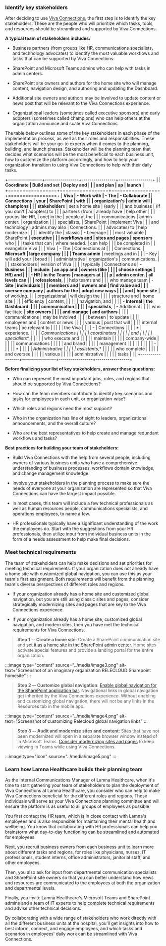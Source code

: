 ### Identify key stakeholders
After deciding to use [Viva
Connections](https://adoption.microsoft.com/viva/), the first step is to
identify the key stakeholders. These are the people who will prioritize
which tasks, tools, and resources should be streamlined and supported by
Viva Connections.

**A typical team of stakeholders includes:**

-   Business partners (from groups like HR, communications specialists,
    and technology advocates) to identify the most valuable workflows
    and tasks that can be supported by Viva Connections.

-   SharePoint and Microsoft Teams admins who can help with tasks in
    admin centers.

-   SharePoint site owners and authors for the home site who will manage
    content, navigation design, and authoring and updating the
    Dashboard.

-   Additional site owners and authors may be involved to update content
    or news post that will be relevant to the Viva Connections
    experience.

-   Organizational leaders (sometimes called executive sponsors) and
    early adopters (sometimes called champions) who can help others at
    the organization announce and scale Viva Connections.

The table below outlines some of the key stakeholders in each phase of
the implementation process, as well as their roles and responsibilities.
These stakeholders will be your go-to experts when it comes to the
planning, building, and launch phases. Stakeholder will be the planning
team that decides what scenarios will be the most beneficial to each
business unit, how to customize the platform accordingly, and how to
help your organization transition to using Viva Connections to help with
their daily tasks.

+-----------------+-----------------+-----------------+-----------------+
|                 | **Coordinate    | **Build and set | **Deploy and    |
|                 | and plan**      | up**            | launch**        |
+=================+=================+=================+=================+
| **Viva          | \- Work with    | \- The          | \- Collaborate  |
| Connections**   | **your          | **SharePoint    | with            |
|                 | organization's  | admin** will    | **champions**   |
|                 | stakeholder**s  | set a home site | (early          |
|                 | and business    | (if you don't   | adopters) to    |
|                 | partners (from  | already have    | help other      |
|                 | groups like HR, | one) in the     | people at the   |
|                 | communications  | admin center.   | organization    |
|                 | specialists,    | SharePoint      | implement Viva  |
|                 | and technology  | admins may also | Connections.    |
|                 | advocates) to   | help modernize  |                 |
|                 | identify the    | classic         | \- Leverage     |
|                 | most valuable   | SharePoint      | **executive     |
|                 | workflows and   | sites and pages | sponsors** who  |
|                 | tasks that can  | where needed.   | can help        |
|                 | be completed in |                 | evangelize Viva |
|                 | Viva            | \- The          | Connections at  |
|                 | Connections.    | **Microsoft     | large company   |
|                 |                 | Teams admin**   | meetings and in |
|                 | \- Key          | will add your   | broad           |
|                 | administrative  | organization's  | communications. |
|                 | stakeholders    | version of Viva |                 |
|                 | typically       | Connections as  | **- Business    |
|                 | include:        | an app and      | owners (like    |
|                 |                 | choose settings | HR) and         |
|                 | \- **HR         | in the Teams    | managers** at   |
|                 | p               | admin center.   | all levels can  |
|                 | rofessionals**, |                 | help teams and  |
|                 | who manage team | \- **Site       | individuals     |
|                 | members and     | owners and      | find value and  |
|                 | oversee company | authors for the | adopt new ways  |
|                 | and             | home site**     | of working.     |
|                 | organizational  | will design the |                 |
|                 | structure and   | home site       |                 |
|                 | efficiency      | content,        |                 |
|                 |                 | navigation, and |                 |
|                 | \- **Internal   | the Dashboard.  |                 |
|                 | communication   |                 |                 |
|                 | specialists**,  | \- Additional   |                 |
|                 | who facilitate  | **site owners   |                 |
|                 | and manage      | and authors**   |                 |
|                 | communications  | may be involved |                 |
|                 | between         | to update       |                 |
|                 | employees and   | content or news |                 |
|                 | various         | post that will  |                 |
|                 | internal teams  | be relevant to  |                 |
|                 |                 | the Viva        |                 |
|                 | \-              | Connections     |                 |
|                 | *               | experience.     |                 |
|                 | *Communications |                 |                 |
|                 | coordinators    |                 |                 |
|                 | and             |                 |                 |
|                 | specialists**,  |                 |                 |
|                 | who execute and |                 |                 |
|                 | maintain        |                 |                 |
|                 | company-wide    |                 |                 |
|                 | communications  |                 |                 |
|                 | and brand       |                 |                 |
|                 | management      |                 |                 |
|                 |                 |                 |                 |
|                 | \-              |                 |                 |
|                 | *               |                 |                 |
|                 | *Administrative |                 |                 |
|                 | assistants,**   |                 |                 |
|                 | who complete    |                 |                 |
|                 | and oversee     |                 |                 |
|                 | various         |                 |                 |
|                 | administrative  |                 |                 |
|                 | tasks           |                 |                 |
+-----------------+-----------------+-----------------+-----------------+

**Before finalizing your list of key stakeholders, answer these
questions:**

-   Who can represent the most important jobs, roles, and regions that
    should be supported by Viva Connections?

-   How can the team members contribute to identify key scenarios and
    tasks for employees in each unit, or organization-wise?

-   Which roles and regions need the most support?

-   Who in the organization has line of sight to leaders, organizational
    announcements, and the overall culture?

-   Who are the best representatives to help create and manage redundant
    workflows and tasks?

**Best practices for building your team of stakeholders:**

-   Build Viva Connections with the help from several people, including
    owners of various business units who have a comprehensive
    understanding of business processes, workflows domain knowledge, and
    change management knowledge.

-   Involve your stakeholders in the planning process to make sure the
    needs of everyone at your organization are represented so that Viva
    Connections can have the largest impact possible.

-   In most cases, this team will include a few technical professionals
    as well as human resources people, communications specialists, and
    operations employees, to name a few.

-   HR professionals typically have a significant understanding of the
    work the employees do. Start with the suggestions from your HR
    professionals, then utilize input from individual business units in
    the form of a needs assessment to help make final decisions.

### Meet technical requirements

The team of stakeholders can help make decisions and set priorities for
meeting technical requirements. If your organization does not already
have a home site with customized global navigation, you can use this as
your team's first assignment. Both requirements will benefit from the
planning team's diverse perspectives of different roles and regions.

-   If your organization already has a home site and customized global
    navigation, but you are still using classic sites and pages,
    consider strategically modernizing sites and pages that are key to
    the Viva Connections experience.

-   If your organization already has a home site, customized global
    navigation, and modern sites, then you have met the technical
    requirements for Viva Connections.

> **Step 1 -- Create a home site**: Create a SharePoint communication
> site and [set it as a home site in the SharePoint admin
> center](/sharepoint/home-site). Home
> sites activate special features and provide a landing portal for the
> entire organization.
>
:::image type="content" source="../media/image3.png" alt-text="Screenshot of an imaginary organization RELECLOUD Sharepoint homesite" :::
> **Step 2 -- Customize global navigation:** [Enable global navigation
> for the SharePoint application
> bar](/viva/connections/sharepoint-app-bar).
> Navigational links in global navigation get inherited by the Viva
> Connections experience. Without enabling and customizing global
> navigation, there will not be any links in the Resources tab in the
> mobile app.

:::image type="content" source="../media/image4.png" alt-text="Screenshot of customizing Relecloud global navigation links" :::

> **Step 3 -- Audit and modernize sites and content**: Sites that have
> not been modernized will open in a separate browser window instead of
> in Microsoft Teams. [Consider modernizing sites and
> pages](https://docs.microsoft.com/en-us/sharepoint/dev/transform/modernize-classic-sites)
> to keep viewing in Teams while using Viva Connections.
>

:::image type="icon" source="../media/image5.png" :::
### Learn how Lamna Healthcare builds their planning team

As the Internal Communications Manager of Lamna Healthcare, when it's
time to start gathering your team of stakeholders to plan the deployment
of Viva Connections at Lamna Healthcare, you consider who can help to
make Viva Connections beneficial for the different roles and regions.
These individuals will serve as your Viva Connections planning committee
and will ensure the platform is as useful to all groups of employees as
possible.

You first contact the HR team, which is in close contact with Lamna's
employees and is also responsible for maintaining their mental health
and wellbeing. You know that collaborating with HR professionals can
help you brainstorm what day-to-day functioning can be streamlined and
automated for employees.

Next, you recruit business owners from each business unit to learn more
about different tasks and regions, for roles like physicians, nurses, IT
professionals, student interns, office administrators, janitorial staff,
and other employees.

Then, you also ask for input from departmental communication specialists
and SharePoint site owners so that you can better understand how news
and resources are communicated to the employees at both the organization
and departmental levels.

Finally, you invite Lamna Healthcare's Microsoft Teams and SharePoint
admins and a team of IT experts to help complete technical requirements
and advise other technical decisions.

By collaborating with a wide range of stakeholders who work directly
with all the different business units at the hospital, you'll get
insights into how to best inform, connect, and engage employees, and
which tasks and scenarios in employees' daily work can be streamlined
with Viva Connections.
